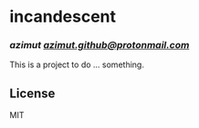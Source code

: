 # incandescent
### _azimut <azimut.github@protonmail.com>_

This is a project to do ... something.

## License

MIT


